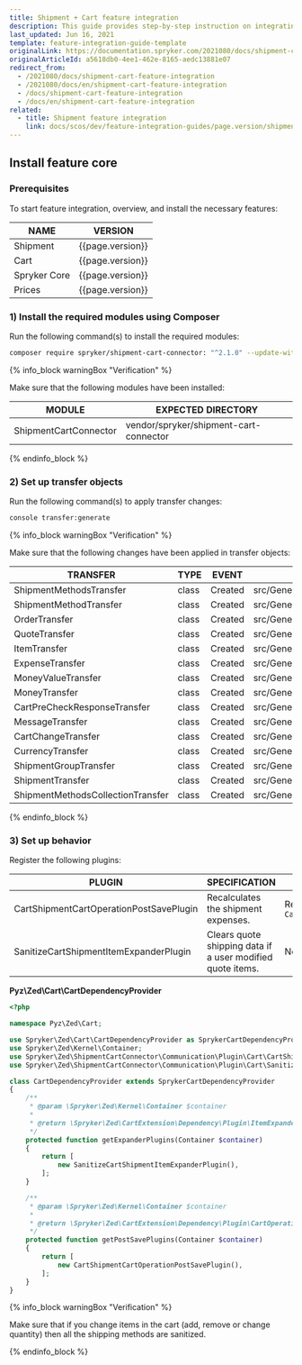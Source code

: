 ```yaml
---
title: Shipment + Cart feature integration
description: This guide provides step-by-step instruction on integrating Shipment + Cart feature into the Spryker-based project.
last_updated: Jun 16, 2021
template: feature-integration-guide-template
originalLink: https://documentation.spryker.com/2021080/docs/shipment-cart-feature-integration
originalArticleId: a5618db0-4ee1-462e-8165-aedc13881e07
redirect_from:
  - /2021080/docs/shipment-cart-feature-integration
  - /2021080/docs/en/shipment-cart-feature-integration
  - /docs/shipment-cart-feature-integration
  - /docs/en/shipment-cart-feature-integration
related:
  - title: Shipment feature integration
    link: docs/scos/dev/feature-integration-guides/page.version/shipment-feature-integration.html
---
```


## Install feature core

### Prerequisites

To start feature integration, overview, and install the necessary features:

| NAME | VERSION |
| --- | --- |
| Shipment | {{page.version}} |
| Cart | {{page.version}} |
| Spryker Core | {{page.version}} |
| Prices | {{page.version}} |

### 1) Install the required modules using Composer

Run the following command(s) to install the required modules:

```bash
composer require spryker/shipment-cart-connector: "^2.1.0" --update-with-dependencies
```
{% info_block warningBox "Verification" %}

Make sure that the following modules have been installed:

| MODULE | EXPECTED DIRECTORY |
| --- | --- |
| ShipmentCartConnector | vendor/spryker/shipment-cart-connector |

{% endinfo_block %}

### 2) Set up transfer objects

Run the following command(s) to apply transfer changes:

```bash
console transfer:generate
```
{% info_block warningBox "Verification" %}

Make sure that the following changes have been applied in transfer objects:

| TRANSFER | TYPE | EVENT | PATH |
| --- | --- | --- | --- |
| ShipmentMethodsTransfer | class | Created | src/Generated/Shared/Transfer/ShipmentMethodsTransfer |
|ShipmentMethodTransfer | class | Created | src/Generated/Shared/Transfer/ShipmentMethodTransfer |
|OrderTransfer| class | Created | src/Generated/Shared/Transfer/OrderTransfer |
| QuoteTransfer | class | Created | src/Generated/Shared/Transfer/QuoteTransfer |
| ItemTransfer | class | Created | src/Generated/Shared/Transfer/ItemTransfer |
| ExpenseTransfer | class | Created | src/Generated/Shared/Transfer/ExpenseTransfer|
| MoneyValueTransfer | class | Created | src/Generated/Shared/Transfer/MoneyValueTransfer |
| MoneyTransfer | class | Created | src/Generated/Shared/Transfer/MoneyTransfer |
| CartPreCheckResponseTransfer | class | Created | src/Generated/Shared/Transfer/CartPreCheckResponseTransfer |
| MessageTransfer | class | Created | src/Generated/Shared/Transfer/MessageTransfer |
| CartChangeTransfer | class | Created | src/Generated/Shared/Transfer/CartChangeTransfer |
| CurrencyTransfer | class | Created | src/Generated/Shared/Transfer/CurrencyTransfer |
| ShipmentGroupTransfer | class | Created | src/Generated/Shared/Transfer/ShipmentGroupTransfer |
| ShipmentTransfer | class | Created | src/Generated/Shared/Transfer/ShipmentTransfer` |
| ShipmentMethodsCollectionTransfer | class | Created | src/Generated/Shared/Transfer/ShipmentMethodsCollectionTransfer |

{% endinfo_block %}

### 3) Set up behavior

Register the following plugins:

| PLUGIN | SPECIFICATION | PREREQUISITES |
| --- | --- | --- |
| CartShipmentCartOperationPostSavePlugin | Recalculates the shipment expenses. | Replacement for `CartShipmentExpanderPlugin` |
| SanitizeCartShipmentItemExpanderPlugin | Clears quote shipping data if a user modified quote items. | None |

**Pyz\Zed\Cart\CartDependencyProvider**

```php
<?php

namespace Pyz\Zed\Cart;

use Spryker\Zed\Cart\CartDependencyProvider as SprykerCartDependencyProvider;
use Spryker\Zed\Kernel\Container;
use Spryker\Zed\ShipmentCartConnector\Communication\Plugin\Cart\CartShipmentCartOperationPostSavePlugin;
use Spryker\Zed\ShipmentCartConnector\Communication\Plugin\Cart\SanitizeCartShipmentItemExpanderPlugin;

class CartDependencyProvider extends SprykerCartDependencyProvider
{
    /**
     * @param \Spryker\Zed\Kernel\Container $container
     *
     * @return \Spryker\Zed\CartExtension\Dependency\Plugin\ItemExpanderPluginInterface[]
     */
    protected function getExpanderPlugins(Container $container)
    {
        return [
            new SanitizeCartShipmentItemExpanderPlugin(),
        ];
    }

    /**
     * @param \Spryker\Zed\Kernel\Container $container
     *
     * @return \Spryker\Zed\CartExtension\Dependency\Plugin\CartOperationPostSavePluginInterface[]
     */
    protected function getPostSavePlugins(Container $container)
    {
        return [
            new CartShipmentCartOperationPostSavePlugin(),
        ];
    }
}
```

{% info_block warningBox "Verification" %}

Make sure that if you change items in the cart (add, remove or change quantity) then all the shipping methods are sanitized.

{% endinfo_block %}
